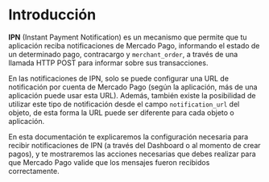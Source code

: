 # Introducción

**IPN** (Instant Payment Notification) es un mecanismo que permite que tu aplicación reciba notificaciones de Mercado Pago, informando el estado de un determinado pago, contracargo y `merchant_order`, a través de una llamada HTTP POST para informar sobre sus transacciones.

En las notificaciones de IPN, solo se puede configurar una URL de notificación por cuenta de Mercado Pago (según la aplicación, más de una aplicación puede usar esta URL). Además, también existe la posibilidad de utilizar este tipo de notificación desde el campo `notification_url` del objeto, de esta forma la URL puede ser diferente para cada objeto o aplicación.

En esta documentación te explicaremos la configuración necesaria para recibir notificaciones de IPN (a través del Dashboard o al momento de crear pagos), y te mostraremos las acciones necesarias que debes realizar para que Mercado Pago valide que los mensajes fueron recibidos correctamente.

